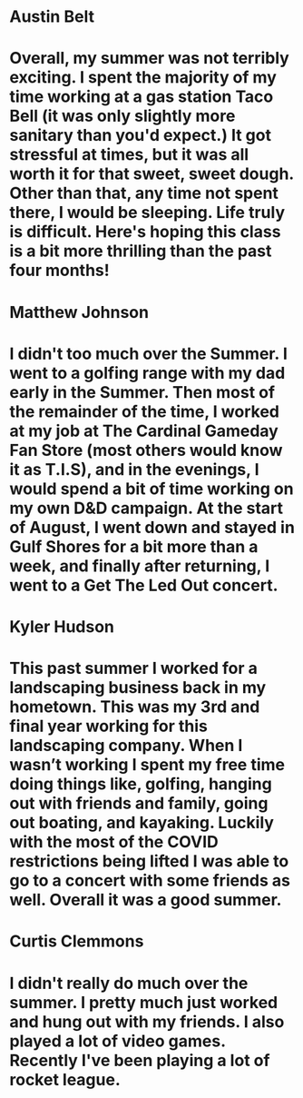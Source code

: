 Austin Belt
============
Overall, my summer was not terribly exciting. I spent the majority of my time working at a gas station Taco Bell (it was only slightly more sanitary than you'd expect.) It got stressful at times, but it was all worth it for that sweet, sweet dough. Other than that, any time not spent there, I would be sleeping. Life truly is difficult. Here's hoping this class is a bit more thrilling than the past four months!
============

Matthew Johnson
===============
I didn't too much over the Summer. I went to a golfing range with my dad early in the Summer. Then most of the remainder of the time, I worked at my job at The Cardinal Gameday Fan Store (most others would know it as T.I.S), and in the evenings, I would spend a bit of time working on my own D&D campaign. At the start of August, I went down and stayed in Gulf Shores for a bit more than a week, and finally after returning, I went to a Get The Led Out concert.
===============

Kyler Hudson
============
This past summer I worked for a landscaping business back in my hometown. This was my 3rd and final year working for this landscaping company. When I wasn’t working I spent my free time doing things like, golfing, hanging out with friends and family, going out boating, and kayaking. Luckily with the most of the COVID restrictions being lifted I was able to go to a concert with some friends as well. Overall it was a good summer.
============

Curtis Clemmons
============
I didn't really do much over the summer. I pretty much just worked and hung out with my friends. I also played a lot of video games. Recently I've been playing a lot of rocket league. 
============

